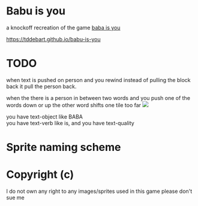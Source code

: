 # Babu is you

a knockoff recreation of the game [baba is you](https://store.steampowered.com/app/736260/Baba_Is_You/)

https://tddebart.github.io/babu-is-you

# TODO
when text is pushed on person and you rewind instead of pulling the block back it
pull the person back.

when the there is a person in between two words and you push one of the words down or up
the other word shifts one tile too far
![](C:/Users/tddeb/Documents/ShareX/Screenshots/2021-10/firefox_QGlM1qJVm3.png)

you have text-object like BABA  
you have text-verb like is, and
you have text-quality
# Sprite naming scheme


# Copyright (c)

I do not own any right to any images/sprites used in this game please don't sue me